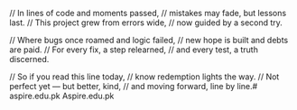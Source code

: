 // In lines of code and moments passed,
// mistakes may fade, but lessons last.
// This project grew from errors wide,
// now guided by a second try.

// Where bugs once roamed and logic failed,
// new hope is built and debts are paid.
// For every fix, a step relearned,
// and every test, a truth discerned.

// So if you read this line today,
// know redemption lights the way.
// Not perfect yet — but better, kind,
// and moving forward, line by line.# aspire.edu.pk
Aspire.edu.pk
